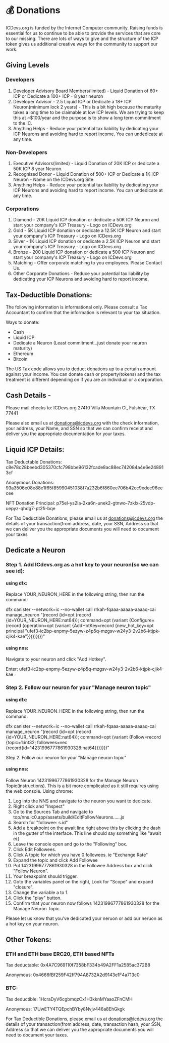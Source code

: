 # 💰 Donations

ICDevs.org is funded by the Internet Computer community.  Raising funds is essential for us to continue to be able to provide the services that are core to our missing.  There are lots of ways to give and the structure of the ICP token gives us additional creative ways for the community to support our work.

## Giving Levels

### Developers

1. Developer Advisory Board Members(limited) - Liquid Donation of 60+ ICP or Dedicate a 100+ ICP - 8 year neuron
2. Developer Advisor -  2.5 Liquid ICP or Dedicate a 18+ ICP Neuron(minimum lock 2 years) - This is a bit high because the maturity takes a long time to be claimable at low ICP levels.  We are trying to keep this at ~$100/year and the purpose is to show a long term commitment to the IC.
3. Anything Helps - Reduce your potential tax liability by dedicating your ICP Neurons and avoiding hard to report income. You can undedicate at any time.

### Non-Developers

1. Executive Advisors(limited) - Liquid Donation of 20K ICP or dedicate a 50K ICP 8 year Neuron.
2. Recognized Donor - Liquid Donation of 500+ ICP or Dedicate a 1K ICP Neuron - Name on the ICDevs.org Site
3. Anything Helps - Reduce your potential tax liability by dedicating your ICP Neurons and avoiding hard to report income. You can undedicate at any time.

### Corporations

1. Diamond - 20K Liquid ICP donation or dedicate a 50K ICP Neuron and start your company's ICP Treasury - Logo on ICDevs.org
2. Gold - 5K Liquid ICP donation or dedicate a 12.5K ICP Neuron and start your company's ICP Treasury - Logo on ICDevs.org
3. Silver - 1K Liquid ICP donation or dedicate a 2.5K ICP Neuron and start your company's ICP Treasury - Logo on ICDevs.org
4. Bronze - 200 Liquid ICP donation or dedicate a 500 ICP Neuron and start your company's ICP Treasury - Logo on ICDevs.org
5. Matching - Offer corporate matching to you employees. Please Contact Us.
6. Other Corporate Donations - Reduce your potential tax liability by dedicating your ICP Neurons and avoiding hard to report income.

## Tax-Deductible Donations:

The following information is informational only. Please consult a Tax Accountant to confirm that the information is relevant to your tax situation.

Ways to donate:
* Cash
* Liquid ICP
* Dedicate a Neuron (Least commitment...just donate your neuron maturity)
* Ethereum
* Bitcoin

The US Tax code allows you to deduct donations up to a certain amount against your income.  You can donate cash or property(tokens) and the tax treatment is different depending on if you are an individual or a corporation.

## Cash Details -

Please mail checks to:
ICDevs.org
27410 Villa Mountain Ct,
Fulshear, TX 77441

Please also email us at donations@icdevs.org with the check information, your address, your Name, and SSN so that we can confirm receipt and deliver you the appropriate documentation for your taxes.

## Liquid ICP Details:

Tax Deductable Donations: c8e78c28beebd305370cfc798bbe96132fcade8ac88ec742084a4e6e248913cf

Anonymous Donations: 93a3506e08e88e1f65f85990451038f7a232b6f860ee706b42cc9edec96eecee

NFT Donation Principal: p75el-ys2la-2xa6n-unek2-gtnwo-7zklx-25vdp-uepyz-qhdg7-pt2fi-bqe

For Tax Deductible Donations, please email us at donations@icdevs.org  the details of your transaction(from address, date, your SSN, Address so that we can deliver you the appropriate documents you will need to document your taxes

## Dedicate a Neuron

### Step 1. Add ICdevs.org as a hot key to your neuron(so we can see id):

#### using dfx:

Replace YOUR_NEURON_HERE in the following string, then run the command:


dfx canister --network=ic --no-wallet call rrkah-fqaaa-aaaaa-aaaaq-cai manage_neuron "(record {id=opt (record {id=YOUR_NEURON_HERE:nat64}); command=opt (variant {Configure=(record {operation=opt (variant {AddHotKey=record {new_hot_key=opt principal \"ufef3-ic2bp-enpmy-5ezyw-z4p5q-mzgsv-w24y3-2v2b6-ktjpk-cjik4-kae\"}})})})})"


#### using nns:

Navigate to your neuron and click "Add Hotkey".

Enter: ufef3-ic2bp-enpmy-5ezyw-z4p5q-mzgsv-w24y3-2v2b6-ktjpk-cjik4-kae

### Step 2. Follow our neuron for your "Manage neuron topic"

#### using dfx:

Replace YOUR_NEURON_HERE in the following string, then run the command:


dfx canister --network=ic --no-wallet call rrkah-fqaaa-aaaaa-aaaaq-cai manage_neuron "(record {id=opt (record {id=YOUR_NEURON_HERE:nat64}); command=opt (variant {Follow=record {topic=1:int32; followees=vec {record{id=14231996777861930328:nat64}}}})})"


Step 2. Follow our neuron for your "Manage neuron topic"

#### using nns:

Follow Neuron 14231996777861930328 for the Manage Neuron Topic(instructions). This is a bit more complicated as it still requires using the web console. Using chrome:

1. Log into the NNS and navigate to the neuron you want to dedicate.
2. Right click and "Inspect"
3. Go to the Sources Tab and navigate to top/nns.ic0.app/assets/build/EditFollowNeurons......js
4. Search for "followee: s.id" 
5. Add a breakpoint on the await line right above this by clicking the dash in the gutter of the interface. This line should say something like "await e({
6. Leave the console open and go to the "Following" box.
7. Click Edit Followees.
8. Click A topic for which you have 0 followees. ie "Exchange Rate"
9. Expand the topic and click Add Followee
10. Put 14231996777861930328 in the Followee Address box and click "Follow Neuron".
11. Your breakpoint should trigger.
12. Goto the variables panel on the right, Look for "Scope" and expand "closure".
13. Change the variable a to 1.
14. Click the "play" button.
15. Confirm that your neuron now follows 14231996777861930328 for the Manage Neuron Topic.

Please let us know that you've dedicated your neruon or add our neruon as a hot key on your neuron.




## Other Tokens:

### ETH and ETH base ERC20, ETH based NFTs

Tax deductable: 0x4A7C969110f7358bF334b49A2FF1a2585ac372B8

Anonymous: 0x4666fBf259F42ff794A8732A2d9143e1F4a713c0

### BTC:

Tax deductible: 1HcraDyV6cgbmqzCx1H3kknMYaaoZFnCMH

Anonymous: 17UwETY4TQEpchBYby8Nvjv446a8EhGkgk

For Tax Deductible Donations, please email us at donations@icdevs.org the details of your transaction(from address, date, transaction hash, your SSN, Address so that we can deliver you the appropriate documents you will need to document your taxes.